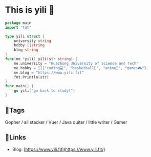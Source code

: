 # This is yili 👋


```go
package main
import "fmt"

type yili struct {
    university string
    hobby []string
    blog string
}
func(me *yili) yili(str string) {
    me.university = "Huazhong University of Science and Tech"
    me.hobby = []{"coding💻", "basketball🏀", "anime🙈", "games🎮"}
    me.blog = "https://www.yili.fit"
    fmt.Println(str)
}
func main() {
    go yili("go back to study!")
}
```

## 🌝Tags
Gopher / all stacker / Vuer / Java quiter / little writer / Gamer

## 🔗Links

- Blog: [https://www.yili.fit](https://www.yili.fit/)
